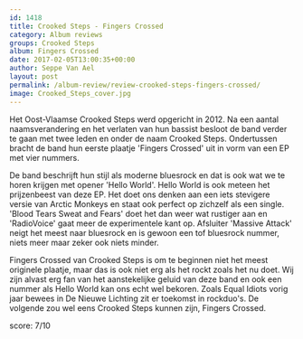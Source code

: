 ```yaml
---
id: 1418
title: Crooked Steps - Fingers Crossed
category: Album reviews
groups: Crooked Steps
album: Fingers Crossed
date: 2017-02-05T13:00:35+00:00
author: Seppe Van Ael
layout: post
permalink: /album-review/review-crooked-steps-fingers-crossed/
image: Crooked_Steps_cover.jpg
---
```

Het Oost-Vlaamse Crooked Steps werd opgericht in 2012. Na een aantal naamsverandering en het verlaten van hun bassist besloot de band verder te gaan met twee leden en onder de naam Crooked Steps. Ondertussen bracht de band hun eerste plaatje 'Fingers Crossed' uit in vorm van een EP met vier nummers.

De band beschrijft hun stijl als moderne bluesrock en dat is ook wat we te horen krijgen met opener 'Hello World'. Hello World is ook meteen het prijzenbeest van deze EP. Het doet ons denken aan een iets stevigere versie van Arctic Monkeys en staat ook perfect op zichzelf als een single. 'Blood Tears Sweat and Fears' doet het dan weer wat rustiger aan en 'RadioVoice' gaat meer de experimentele kant op. Afsluiter 'Massive Attack' neigt het meest naar bluesrock en is gewoon een tof bluesrock nummer, niets meer maar zeker ook niets minder.

Fingers Crossed van Crooked Steps is om te beginnen niet het meest originele plaatje, maar das is ook niet erg als het rockt zoals het nu doet. Wij zijn alvast erg fan van het aanstekelijke geluid van deze band en ook een nummer als Hello World kan ons echt wel bekoren. Zoals Equal Idiots vorig jaar bewees in De Nieuwe Lichting zit er toekomst in rockduo's. De volgende zou wel eens Crooked Steps kunnen zijn, Fingers Crossed.

score: 7/10
